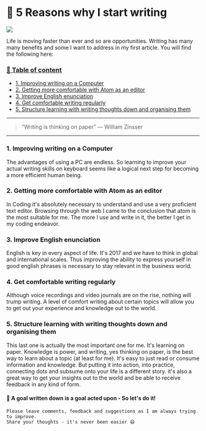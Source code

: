 # 📖 5 Reasons why I start writing
[<img src="https://images.unsplash.com/photo-1445445290350-18a3b86e0b5a?dpr=2&auto=format&fit=crop&w=767&h=576&q=80&cs=tinysrgb&crop=">](http://ddcreationstudios.at/)

Life is moving faster than ever and so are opportunities. Writing has many many benefits and some I want to address in my first article. You will find the following here:



### [📄 Table of content](#-5-reasons-why-i-start-writing)
 - [1. Improving writing on a Computer](#1-improving-writing-on-a-computer)
 - [2. Getting more comfortable with Atom as an editor](#2-getting-more-comfortable-with-atom-as-an-editor)
 - [3. Improve English enunciation](#3-improve-english-enunciation)
 - [4. Get comfortable writing regularly](#4-get-comfortable-writing-regularly)
 - [5. Structure learning with writing thoughts down and organising them](#5-structure-learning-with-writing-thoughts-down-and-organising-them)




---

>“Writing is thinking on paper”
― William Zinsser

---

### 1. Improving writing on a Computer
The advantages of using a PC are endless. So learning to improve your actual writing skills on keyboard seems like a logical next step for becoming a more efficient human being.

### 2. Getting more comfortable with Atom as an editor
In Coding it's absolutely necessary to understand and use a very proficient text editor. Browsing through the web I came to the conclusion that atom is the most suitable for me. The more I use and write in it, the better I get  in my coding endeavor.

### 3. Improve English enunciation
English is key in every aspect of life. It's 2017 and we have to think in global and international scales. Thus improving the ability to express yourself in good english phrases is necessary to stay relevant in the business world.

### 4. Get comfortable writing regularly
Although voice recordings and video journals are on the rise, nothing will trump writing. A level of comfort writing about certain topics will allow you to get out your experience and knowledge out to the world.

### 5. Structure learning with writing thoughts down and organising them
This last one is actually the most important one for me. It's learning on paper. Knowledge is power, and writing, yes thinking on paper, is the best way to learn about a topic (at least for me). It's easy to just read or consume information and knowledge. But putting it into action, into practice, connecting dots and subsume onto your life is a different story. it's also a great way to get your insights out to the world and be able to receive feedback in any kind of form.

#### 🚀 A goal written down is a goal acted upon - So let's do it!

```
Please leave comments, feedback and suggestions as I am always trying to improve.
Share your thoughts - it's never been easier 😄
```
